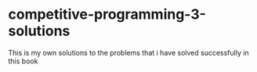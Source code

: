 # competitive-programming-3-solutions
  
  This is my own solutions to the problems that i have solved successfully in this book
